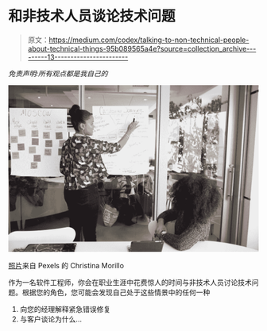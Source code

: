 # 和非技术人员谈论技术问题

> 原文：<https://medium.com/codex/talking-to-non-technical-people-about-technical-things-95b089565a4e?source=collection_archive---------13----------------------->

*免责声明:所有观点都是我自己的*

![](img/a3f441a88aa1f49d3c0ba62e4417fa29.png)

[照片](https://www.pexels.com/photo/two-women-having-a-meeting-inside-glass-panel-office-1181615/)来自 Pexels 的 Christina Morillo

作为一名软件工程师，你会在职业生涯中花费惊人的时间与非技术人员讨论技术问题。根据您的角色，您可能会发现自己处于这些情景中的任何一种

1.  向您的经理解释紧急错误修复
2.  与客户谈论为什么…